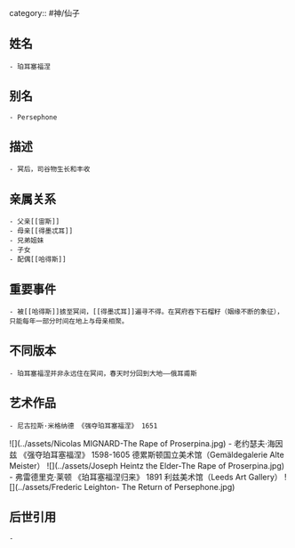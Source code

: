 category:: #神/仙子
## 姓名
	- 珀耳塞福涅
## 别名
	- Persephone
## 描述
	- 冥后，司谷物生长和丰收
## 亲属关系
	- 父亲[[宙斯]]
	- 母亲[[得墨忒耳]]
	- 兄弟姐妹
	- 子女
	- 配偶[[哈得斯]]
## 重要事件
	- 被[[哈得斯]]掳至冥间，[[得墨忒耳]]遍寻不得。在冥府吞下石榴籽（姻缘不断的象征），只能每年一部分时间在地上与母亲相聚。
## 不同版本
	- 珀耳塞福涅并非永远住在冥间，春天时分回到大地——俄耳甫斯
## 艺术作品
	- 尼古拉斯·米格纳德 《强夺珀耳塞福涅》 1651
 ![](../assets/Nicolas MIGNARD-The Rape of Proserpina.jpg)
	- 老约瑟夫·海因兹 《强夺珀耳塞福涅》 1598-1605 德累斯顿国立美术馆（Gemäldegalerie Alte Meister）
 ![](../assets/Joseph Heintz the Elder-The Rape of Proserpina.jpg)
	- 弗雷德里克·莱顿 《珀耳塞福涅归来》 1891 利兹美术馆（Leeds Art Gallery）
 ![](../assets/Frederic Leighton- The Return of Persephone.jpg)
## 后世引用
	-
